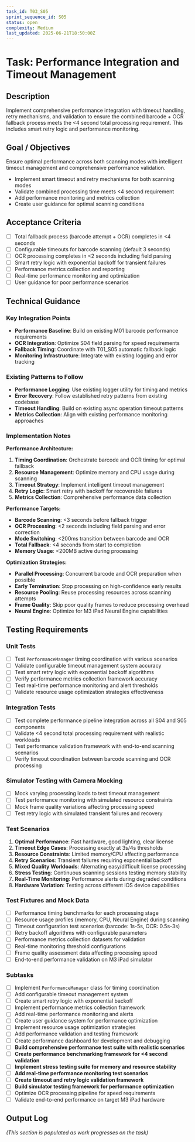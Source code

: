 ```yaml
---
task_id: T03_S05
sprint_sequence_id: S05
status: open
complexity: Medium
last_updated: 2025-06-21T18:50:00Z
---
```


# Task: Performance Integration and Timeout Management

## Description
Implement comprehensive performance integration with timeout handling, retry mechanisms, and validation to ensure the combined barcode + OCR fallback process meets the <4 second total processing requirement. This includes smart retry logic and performance monitoring.

## Goal / Objectives
Ensure optimal performance across both scanning modes with intelligent timeout management and comprehensive performance validation.
- Implement smart timeout and retry mechanisms for both scanning modes
- Validate combined processing time meets <4 second requirement
- Add performance monitoring and metrics collection
- Create user guidance for optimal scanning conditions

## Acceptance Criteria
- [ ] Total fallback process (barcode attempt + OCR) completes in <4 seconds
- [ ] Configurable timeouts for barcode scanning (default 3 seconds)
- [ ] OCR processing completes in <2 seconds including field parsing
- [ ] Smart retry logic with exponential backoff for transient failures
- [ ] Performance metrics collection and reporting
- [ ] Real-time performance monitoring and optimization
- [ ] User guidance for poor performance scenarios

## Technical Guidance

### Key Integration Points
- **Performance Baseline**: Build on existing M01 barcode performance requirements
- **OCR Integration**: Optimize S04 field parsing for speed requirements
- **Fallback Timing**: Coordinate with T01_S05 automatic fallback logic
- **Monitoring Infrastructure**: Integrate with existing logging and error tracking

### Existing Patterns to Follow
- **Performance Logging**: Use existing logger utility for timing and metrics
- **Error Recovery**: Follow established retry patterns from existing codebase
- **Timeout Handling**: Build on existing async operation timeout patterns
- **Metrics Collection**: Align with existing performance monitoring approaches

### Implementation Notes

**Performance Architecture:**
1. **Timing Coordination**: Orchestrate barcode and OCR timing for optimal fallback
2. **Resource Management**: Optimize memory and CPU usage during scanning
3. **Timeout Strategy**: Implement intelligent timeout management
4. **Retry Logic**: Smart retry with backoff for recoverable failures
5. **Metrics Collection**: Comprehensive performance data collection

**Performance Targets:**
- **Barcode Scanning**: <3 seconds before fallback trigger
- **OCR Processing**: <2 seconds including field parsing and error correction
- **Mode Switching**: <200ms transition between barcode and OCR
- **Total Fallback**: <4 seconds from start to completion
- **Memory Usage**: <200MB active during processing

**Optimization Strategies:**
- **Parallel Processing**: Concurrent barcode and OCR preparation when possible
- **Early Termination**: Stop processing on high-confidence early results
- **Resource Pooling**: Reuse processing resources across scanning attempts
- **Frame Quality**: Skip poor quality frames to reduce processing overhead
- **Neural Engine**: Optimize for M3 iPad Neural Engine capabilities

## Testing Requirements

### Unit Tests
- [ ] Test `PerformanceManager` timing coordination with various scenarios
- [ ] Validate configurable timeout management system accuracy
- [ ] Test smart retry logic with exponential backoff algorithms
- [ ] Verify performance metrics collection framework accuracy
- [ ] Test real-time performance monitoring and alert thresholds
- [ ] Validate resource usage optimization strategies effectiveness

### Integration Tests
- [ ] Test complete performance pipeline integration across all S04 and S05 components
- [ ] Validate <4 second total processing requirement with realistic workloads
- [ ] Test performance validation framework with end-to-end scanning scenarios
- [ ] Verify timeout coordination between barcode scanning and OCR processing

### Simulator Testing with Camera Mocking
- [ ] Mock varying processing loads to test timeout management
- [ ] Test performance monitoring with simulated resource constraints
- [ ] Mock frame quality variations affecting processing speed
- [ ] Test retry logic with simulated transient failures and recovery

### Test Scenarios
1. **Optimal Performance**: Fast hardware, good lighting, clear license
2. **Timeout Edge Cases**: Processing exactly at 3s/4s thresholds
3. **Resource Constraints**: Limited memory/CPU affecting performance
4. **Retry Scenarios**: Transient failures requiring exponential backoff
5. **Mixed Quality Workloads**: Alternating easy/difficult license processing
6. **Stress Testing**: Continuous scanning sessions testing memory stability
7. **Real-Time Monitoring**: Performance alerts during degraded conditions
8. **Hardware Variation**: Testing across different iOS device capabilities

### Test Fixtures and Mock Data
- [ ] Performance timing benchmarks for each processing stage
- [ ] Resource usage profiles (memory, CPU, Neural Engine) during scanning
- [ ] Timeout configuration test scenarios (barcode: 1s-5s, OCR: 0.5s-3s)
- [ ] Retry backoff algorithms with configurable parameters
- [ ] Performance metrics collection datasets for validation
- [ ] Real-time monitoring threshold configurations
- [ ] Frame quality assessment data affecting processing speed
- [ ] End-to-end performance validation on M3 iPad simulator

### Subtasks
- [ ] Implement `PerformanceManager` class for timing coordination
- [ ] Add configurable timeout management system
- [ ] Create smart retry logic with exponential backoff
- [ ] Implement performance metrics collection framework
- [ ] Add real-time performance monitoring and alerts
- [ ] Create user guidance system for performance optimization
- [ ] Implement resource usage optimization strategies
- [ ] Add performance validation and testing framework
- [ ] Create performance dashboard for development and debugging
- [ ] **Build comprehensive performance test suite with realistic scenarios**
- [ ] **Create performance benchmarking framework for <4 second validation**
- [ ] **Implement stress testing suite for memory and resource stability**
- [ ] **Add real-time performance monitoring test scenarios**
- [ ] **Create timeout and retry logic validation framework**
- [ ] **Build simulator testing framework for performance optimization**
- [ ] Optimize OCR processing pipeline for speed requirements
- [ ] Validate end-to-end performance on target M3 iPad hardware

## Output Log
*(This section is populated as work progresses on the task)*
